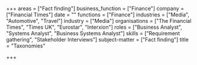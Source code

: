 +++
areas = ["Fact finding"]
business_function = ["Finance"]
company = ["Financial Times"]
date = ""
functions = ["Finance"]
industries = ["Media", "Automotive", "Travel"]
industry = ["Media"]
organisations = ["The Financial Times", "Times UK", "Eurostar", "Interxion"]
roles = ["Business Analyst", "Systems Analyst", "Business Systems Analyst"]
skills = ["Requirement gathering", "Stakeholder Interviews"]
subject-matter = ["Fact finding"]
title = "Taxonomies"

+++
